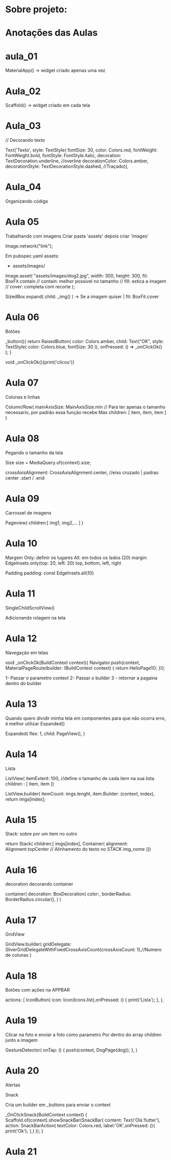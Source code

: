# Sobre projeto: 

# Anotações das Aulas

# aula_01

MaterialApp() -> widget criado apenas uma vez

# Aula_02

Scaffold() -> widget criado em cada tela

# Aula_03 

// Decorando texto

Text('Texto', style: TextStyle(
fontSize: 30,  color: Colors.red,
fontWeight: FontWeight.bold,
fontStyle: FontStyle.italic,
decoration: TextDecoration.underline, //overline
decorationColor: Colors.amber,
decorationStyle: TextDecorationStyle.dashed, //Traçado)),

# Aula_04 

Organizando código

# Aula 05

Trabalhando com imagens
Criar pasta 'assets' depois criar 'images'

Image.network("link");

Em pubspec.yaml
assets:
- assets/images/

Image.asset(
"assets/images/dog2.jpg",
width: 300,
height: 300,
fit: BoxFit.contain
// contain: melhor possivel no tamanho
// fill: estica a imagem
// cover: completa com recorte
);

SizedBox.expand(
child: _img()
) -> Se a imagem quiser | fit: BoxFit.cover

# Aula 06

Botões

_button(){
return RaisedButton(
color: Colors.amber,
child: Text("OK", style:
TextStyle(
color: Colors.blue,
fontSize: 30
)),
onPressed: () => _onClickOk()
);
}

void _onClickOk(){print('clicou')}

# Aula 07

Colunas e linhas

Column/Row(
mainAxisSize: MainAxisSize.min // Para ter apenas o tamanho necessario, por padrão essa função recebe Max
children: [
item,
item,
item
]
)

# Aula 08

Pegando o tamanho da tela

Size size = MediaQuery.of(context).size;

crossAxisAlignment: CrossAxisAlignment.center, //eixo cruzado | padrao center
.start / .end 

# Aula 09

Carrossel de imagens

Pageview(
children:[
img1,
img2,...
]
)

# Aula 10

Margem
Only: definir os lugares
All: em todos os lados (20)
margin: EdgeInsets.only(top: 20, left: 20)
top, bottom, left, right

Padding
padding: const EdgeInsets.all(10)

# Aula 11

SingleChildScrollView()

Adicionando rolagem na tela


# Aula 12

Navegação em telas

void _onClickOk(BuildContext context){
Navigator.push(context, MaterialPageRoute(builder: (BuildContext context) {
return HelloPage1();
}));

1- Passar o parametro context
2- Passar o builder
3 - retornar a pagaina dentro do builder



# Aula 13

Quando quero dividir minha tela em componentes
para que não ocorra erro, é melhor utilizar Expanded()

Expanded(
flex: 1,
child: PageView(),
)

# Aula 14

Lista

ListView(
itemExtent: 100, //define o tamanho de cada item na sua lista
children : 
[
item,
item
])

ListView.builder(
itemCount: imgs.lenght,
item.Builder: (context, index),
return imgs[index];

# Aula 15

Stack: sobre por um item no outro

return Stack(
    children:[
    imgs[index],
    Container(
        alignment: Alignment.topCenter // Alinhamento do texto no STACK
        img_nome
)])

# Aula 16

decoration
decorando container

container(
decoration: BoxDecoration(
color:,
borderRadius: BorderRadius.circular(),
)
)

# Aula 17
GridView

GridView.builder(
gridDelegate: SliverGridDelegateWithFixedCrossAxisCount(crossAxisCount: 1),//Numero de colunas
)

# Aula 18

Botões com ações na APPBAR

actions: [
IconButton(
icon: Icon(Icons.list),onPressed: () {
print('Lista');
},
),

# Aula 19

Clicar na foto e enviar a foto como parametro
Por dentro do array children junto a imagem

GestureDetector(
onTap: () {
push(context, DogPage(dog));
},
)

# Aula 20

Alertas

Snack

Cria um builder em _buttons para enviar o context

_OnClickSnack(BuildContext context) {
Scaffold.of(context).showSnackBar(SnackBar(
content: Text('Olá flutter'),
action: SnackBarAction(
textColor: Colors.red,
label:'OK',onPressed: (){
print('Ok');
},)
));
}


# Aula 21

